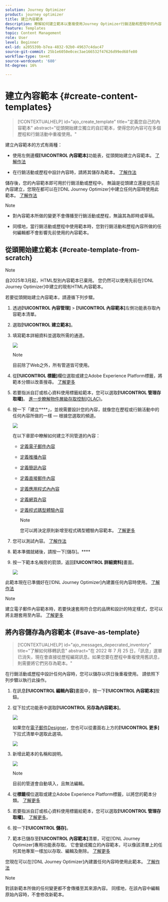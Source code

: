 ```yaml
---
solution: Journey Optimizer
product: journey optimizer
title: 建立內容範本
description: 瞭解如何建立範本以重複使用Journey Optimizer行銷活動和歷程中的內容
feature: Templates
topic: Content Management
role: User
level: Beginner
exl-id: a205539b-b7ea-4832-92b0-49637c4dac47
source-git-commit: 25b1e6050e0cec3ae166532f47626d99ed68fe80
workflow-type: tm+mt
source-wordcount: '680'
ht-degree: 16%

---
```


# 建立內容範本 {#create-content-templates}

>[!CONTEXTUALHELP]
>id="ajo_create_template"
>title="定義您自己的內容範本"
>abstract="從頭開始建立獨立的自訂範本，使得您的內容可在多個歷程和行銷活動中重複使用。"

建立內容範本的方式有兩種：

* 使用左側邊欄&#x200B;**[!UICONTROL 內容範本]**&#x200B;功能表，從頭開始建立內容範本。 [了解作法](#create-template-from-scratch)

* 在行銷活動或歷程中設計內容時，請將其儲存為範本。 [了解作法](#save-as-template)

儲存後，您的內容範本即可用於行銷活動或歷程中。 無論是從頭建立還是從先前內容建立，您現在都可以在[!DNL Journey Optimizer]中建立任何內容時使用此範本。 [了解作法](#use-content-templates)

>[!NOTE]
>
>* 對內容範本所做的變更不會傳播至行銷活動或歷程，無論其為即時或草稿。
>
>* 同樣地，當行銷活動或歷程中使用範本時，您對行銷活動和歷程內容所做的任何編輯都不會影響先前使用的內容範本。

## 從頭開始建立範本 {#create-template-from-scratch}

>[!NOTE]
>
>自2025年3月起，HTML型別內容範本已棄用。 您仍然可以使用先前在[!DNL Journey Optimizer]中建立的現有HTML內容範本。

若要從頭開始建立內容範本，請遵循下列步驟。

1. 透過&#x200B;**[!UICONTROL 內容管理]** > **[!UICONTROL 內容範本]**&#x200B;左側功能表存取內容範本清單。

1. 選取&#x200B;**[!UICONTROL 建立範本]**。

1. 填寫範本詳細資料並選取所需的通道。

   ![](assets/content-template-channels.png)

   >[!NOTE]
   >
   >目前除了Web之外，所有管道皆可使用。

1. 從&#x200B;**[!UICONTROL 標籤]**&#x200B;欄位選取或建立Adobe Experience Platform標籤，將範本分類以改善搜尋。 [了解更多](../start/search-filter-categorize.md#tags)

1. 若要指派自訂或核心資料使用標籤給範本，您可以選取&#x200B;**[!UICONTROL 管理存取權]**。 [進一步瞭解物件層級存取控制(OLAC)](../administration/object-based-access.md)。

1. 按一下「建立&#x200B;****」，並視需要設計您的內容，就像您在歷程或行銷活動中的任何內容所做的一樣 — 根據您選取的頻道。

   ![](assets/content-template-edition.png)

   在以下章節中瞭解如何建立不同管道的內容：
   * [定義電子郵件內容](../email/get-started-email-design.md)
   * [定義推播內容](../push/design-push.md)
   * [定義簡訊內容](../sms/create-sms.md#sms-content)
   * [定義直接郵件內容](../direct-mail/create-direct-mail.md)
   * [定義應用程式內內容](../in-app/design-in-app.md)
   * [定義網頁內容](../web/create-web.md#edit-web-content)
   * [定義程式碼型體驗內容](../code-based/create-code-based.md)

     >[!NOTE]
     >
     >您可以將決定原則新增至程式碼型體驗內容範本。 [了解更多](../experience-decisioning/create-decision.md#add-decision)

1. 您可以測試內容。 [了解作法](#test-template)

1. 範本準備就緒後，請按一下[儲存]。****

1. 按一下範本名稱旁的箭頭，返回&#x200B;**[!UICONTROL 詳細資料]**&#x200B;畫面。

   ![](assets/content-template-back.png)

此範本現在已準備好在[!DNL Journey Optimizer]內建置任何內容時使用。 [了解作法](#use-content-templates)

>[!NOTE]
>
>建立電子郵件內容範本時，若要快速套用符合您的品牌和設計的特定樣式，您可以將主題套用至內容。 [了解更多](../email/apply-email-themes.md)

## 將內容儲存為內容範本 {#save-as-template}

>[!CONTEXTUALHELP]
>id="ajo_messages_depecrated_inventory"
>title="了解如何移轉訊息"
>abstract="在 2022 年 7 月 25 日，「訊息」選單已消失，現在會直接從歷程編寫訊息。如果您要在歷程中重複使用舊訊息，則需要將它們另存為範本。"

在行銷活動或歷程中設計任何內容時，您可以儲存以供日後重複使用。 請依照下列步驟以執行此操作。

1. 在訊息&#x200B;**[!UICONTROL 編輯內容]**&#x200B;畫面中，按一下&#x200B;**[!UICONTROL 內容範本]**&#x200B;按鈕。

1. 從下拉式功能表中選取&#x200B;**[!UICONTROL 另存為內容範本]**。

   ![](assets/content-template-button-save.png)

   如果您在[電子郵件Designer](../email/get-started-email-design.md)，您也可以從畫面右上方的&#x200B;**[!UICONTROL 更多]**&#x200B;下拉式清單中選取此選項。

   ![](assets/content-template-more-button-save.png)

1. 新增此範本的名稱和說明。

   ![](assets/content-template-name.png)

   >[!NOTE]
   >
   >目前的管道會自動填入，且無法編輯。

1. 從&#x200B;**標籤**&#x200B;欄位選取或建立Adobe Experience Platform標籤，以將您的範本分類。 [了解更多](../start/search-filter-categorize.md#tags)

1. 若要指派自訂或核心資料使用標籤給範本，您可以選取&#x200B;**[!UICONTROL 管理存取權]**。 [了解更多](../administration/object-based-access.md)。

1. 按一下&#x200B;**[!UICONTROL 儲存]**。

1. 範本已儲存至&#x200B;**[!UICONTROL 內容範本]**&#x200B;清單，可從[!DNL Journey Optimizer]專用功能表存取。 它會變成獨立的內容範本，可以像該清單上的任何其他專案一樣加以存取、編輯及刪除。 [了解更多](#access-manage-templates)

您現在可以在[!DNL Journey Optimizer]內建置任何內容時使用此範本。 [了解作法](#use-content-templates)

>[!NOTE]
>
>對該新範本所做的任何變更都不會傳播至其來源內容。 同樣地，在該內容中編輯原始內容時，不會修改新範本。
